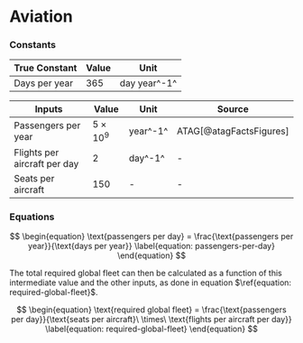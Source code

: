 # Aviation

### Constants 

| True Constant | Value |Unit | 
| ---- | ---- | --| 
| Days per year | 365 | day year^-1^ | 

| Inputs | Value | Unit |Source |
| ------ | ---- | ------ | --|
| Passengers per year | $5\times 10^9$ | year^-1^ | ATAG[@atagFactsFigures]|
| Flights per aircraft per day| 2 | day^-1^| - |
| Seats per aircraft| 150 | - | - |


### Equations

$$
\begin{equation}
\text{passengers per day} = \frac{\text{passengers per year}}{\text{days per year}}
\label{equation: passengers-per-day}
\end{equation}
$$

The total required global fleet can then be calculated as a function of this intermediate value and the other inputs, as done in equation $\ref{equation: required-global-fleet}$.

$$
\begin{equation}
\text{required global fleet} = \frac{\text{passengers per day}}{\text{seats per aircraft}\ \times\ \text{flights per aircraft per day}}
\label{equation: required-global-fleet}
\end{equation}
$$

[ATAG]: [@atagFactsFigures]
